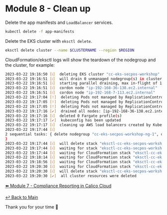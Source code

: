 # Module 8 - Clean up

Delete the app manifests and ```LoadBalancer``` services.

   ```bash
   kubectl delete -f app-manifests
   ```

Delete the EKS cluster with ```eksctl delete```.

   ```bash
   eksctl delete cluster --name $CLUSTERNAME --region $REGION
   ```

CloudFormation/eksctl logs will show the teardown of the nodegroup and the cluster, for example:

   ```bash
   2023-03-22 19:16:50 [ℹ]  deleting EKS cluster "cc-eks-secpos-workshop"
   2023-03-22 19:16:51 [ℹ]  will drain 0 unmanaged nodegroup(s) in cluster "cc-eks-secpos-workshop"
   2023-03-22 19:16:51 [ℹ]  starting parallel draining, max in-flight of 1
   2023-03-22 19:16:51 [ℹ]  cordon node "ip-192-168-36-138.ec2.internal"
   2023-03-22 19:16:51 [ℹ]  cordon node "ip-192-168-7-113.ec2.internal"
   2023-03-22 19:17:04 [!]  deleting Pods not managed by ReplicationController, ReplicaSet, Job, DaemonSet or StatefulSet: default/multitool, hipstershop/multitool
   2023-03-22 19:17:05 [!]  deleting Pods not managed by ReplicationController, ReplicaSet, Job, DaemonSet or StatefulSet: default/multitool, hipstershop/multitool
   2023-03-22 19:17:05 [!]  deleting Pods not managed by ReplicationController, ReplicaSet, Job, DaemonSet or StatefulSet: default/multitool, hipstershop/multitool
   2023-03-22 19:17:16 [✔]  drained all nodes: [ip-192-168-36-138.ec2.internal ip-192-168-7-113.ec2.internal]
   2023-03-22 19:17:16 [ℹ]  deleted 0 Fargate profile(s)
   2023-03-22 19:17:17 [✔]  kubeconfig has been updated
   2023-03-22 19:17:17 [ℹ]  cleaning up AWS load balancers created by Kubernetes objects of Kind Service or Ingress
   2023-03-22 19:17:44 [ℹ]
   2 sequential tasks: { delete nodegroup "cc-eks-secpos-workshop-ng-1", delete cluster control plane "cc-eks-secpos-workshop" [async]
   }
   2023-03-22 19:17:44 [ℹ]  will delete stack "eksctl-cc-eks-secpos-workshop-nodegroup-cc-eks-secpos-workshop-ng-1"
   2023-03-22 19:17:44 [ℹ]  waiting for stack "eksctl-cc-eks-secpos-workshop-nodegroup-cc-eks-secpos-workshop-ng-1" to get deleted
   2023-03-22 19:17:44 [ℹ]  waiting for CloudFormation stack "eksctl-cc-eks-secpos-workshop-nodegroup-cc-eks-secpos-workshop-ng-1"
   2023-03-22 19:18:14 [ℹ]  waiting for CloudFormation stack "eksctl-cc-eks-secpos-workshop-nodegroup-cc-eks-secpos-workshop-ng-1"
   2023-03-22 19:18:56 [ℹ]  waiting for CloudFormation stack "eksctl-cc-eks-secpos-workshop-nodegroup-cc-eks-secpos-workshop-ng-1"
   2023-03-22 19:20:30 [ℹ]  waiting for CloudFormation stack "eksctl-cc-eks-secpos-workshop-nodegroup-cc-eks-secpos-workshop-ng-1"
   2023-03-22 19:20:30 [ℹ]  will delete stack "eksctl-cc-eks-secpos-workshop-cluster"
   2023-03-22 19:20:30 [✔]  all cluster resources were deleted
   ```


[:arrow_left: Module 7 - Compliance Reporting in Calico Cloud](module-7-compliance-reporting.md)

[:leftwards_arrow_with_hook: Back to Main](../README.md)


Thank you for your time :pray:<br>